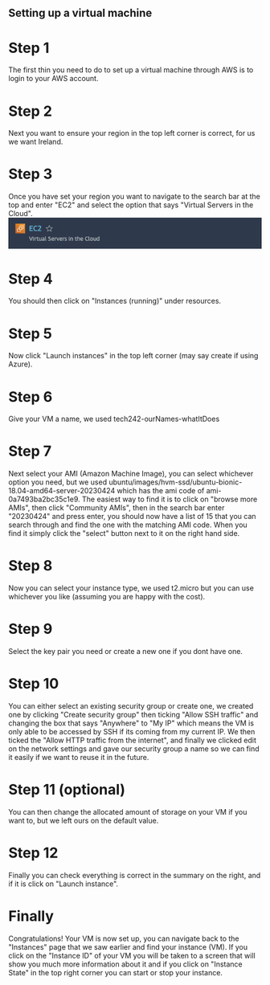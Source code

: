 ## Setting up a virtual machine

# Step 1
The first thin you need to do to set up a virtual machine through AWS is to login to your AWS account.

# Step 2
Next you want to ensure your region in the top left corner is correct, for us we want Ireland.

# Step 3
Once you have set your region you want to navigate to the search bar at the top and enter "EC2" and select the option that says "Virtual Servers in the Cloud".<br>
![EC2-in-dropdown](../../readme-images/EC2-in-dropdown.png)

# Step 4
You should then click on "Instances (running)" under resources.

# Step 5
Now click "Launch instances" in the top left corner (may say create if using Azure).

# Step 6 
Give your VM a name, we used tech242-ourNames-whatItDoes

# Step 7
Next select your AMI (Amazon Machine Image), you can select whichever option you need, but we used ubuntu/images/hvm-ssd/ubuntu-bionic-18.04-amd64-server-20230424 which has the ami code of ami-0a7493ba2bc35c1e9.
The easiest way to find it is to click on "browse more AMIs", then click "Community AMIs", then in the search bar enter "20230424" and press enter, you should now have a list of 15 that you can search through and find the one with the matching AMI code. When you find it simply click the "select" button next to it on the right hand side.

# Step 8
Now you can select your instance type, we used t2.micro but you can use whichever you like (assuming you are happy with the cost).

# Step 9
Select the key pair you need or create a new one if you dont have one.

# Step 10
You can either select an existing security group or create one, we created one by clicking "Create security group" then ticking "Allow SSH traffic" and changing the box that says "Anywhere" to "My IP" which means the VM is only able to be accessed by SSH if its coming from my current IP. We then ticked the "Allow HTTP traffic from the internet", and finally we clicked edit on the network settings and gave our security group a name so we can find it easily if we want to reuse it in the future.

# Step 11 (optional)
You can then change the allocated amount of storage on your VM if you want to, but we left ours on the default value.

# Step 12
Finally you can check everything is correct in the summary on the right, and if it is click on "Launch instance".

# Finally 
Congratulations! Your VM is now set up, you can navigate back to the "Instances" page that we saw earlier and find your instance (VM). If you click on the "Instance ID" of your VM you will be taken to a screen that will show you much more information about it and if you click on "Instance State" in the top right corner you can start or stop your instance.